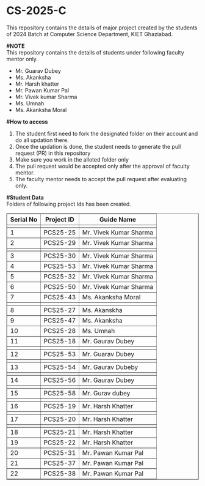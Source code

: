 # CS-2025-C
This repository contains the details of major project created by the students of 2024 Batch at Computer Science Department, KIET Ghaziabad.<br>

<b>#NOTE</b><br>
This repository contains the details of students under following faculty mentor only.
<ul>
<li>Mr. Guarav Dubey</li>
<li>Ms. Akanksha</li>
<li>Mr. Harsh khatter</li>
<li>Mr. Pawan Kumar Pal</li>
<li>Mr. Vivek kumar Sharma</li>
<li>Ms. Umnah</li>
<li>Ms. Akanksha Moral </li>
  </ul>
<b>#How to access</b><br>
<ol>
  <li>The student first need to fork the designated folder on their account and do all updation there.</li>
  <li>Once the updation is done, the student needs to generate the pull request (PR) in this repository</li>
  <li>Make sure you work in the alloted folder only</li>
  <li>The pull request would be accepted only after the approval of faculty mentor.</li>
  <li>The faculty mentor needs to accept the pull request after evaluating only.</li>
 </ol>

<b>#Student Data</b><br>
Folders of following project Ids has been created.<br>
<table border="1">
  <thead>
    <tr>
      <th>Serial No</th>
      <th>Project ID</th>
      <th>Guide Name</th>
    </tr>
  </thead>
  <tbody>
    <tr>
      <td></td> <!-- Blank Serial No for the first blank row -->
      <td></td>
      <td></td>
    </tr>
    <tr>
      <td>1</td>
      <td>PCS25-25</td>
      <td>Mr. Vivek Kumar Sharma</td>
    </tr>
    <tr>
      <td>2</td>
      <td>PCS25-29</td>
      <td>Mr. Vivek Kumar Sharma</td>
    </tr>
    <tr>
      <td></td> <!-- Blank Serial No for the second blank row -->
      <td></td>
      <td></td>
    </tr>
    <tr>
      <td>3</td>
      <td>PCS25-30</td>
      <td>Mr. Vivek Kumar Sharma</td>
    </tr>
    <tr>
      <td>4</td>
      <td>PCS25-53</td>
      <td>Mr. Vivek Kumar Sharma</td>
    </tr>
    <tr>
      <td>5</td>
      <td>PCS25-32</td>
      <td>Mr. Vivek Kumar Sharma</td>
    </tr>
    <tr>
      <td>6</td>
      <td>PCS25-50</td>
      <td>Mr. Vivek Kumar Sharma</td>
    </tr>
    <tr>
      <td>7</td>
      <td>PCS25-43</td>
      <td>Ms. Akanksha Moral </td>
    </tr>
    <tr>
      <td></td> <!-- Blank Serial No for the third blank row -->
      <td></td>
      <td></td>
    </tr>
    <tr>
      <td>8</td>
      <td>PCS25-27</td>
      <td>Ms. Akanskha</td>
    </tr>
    <tr>
      <td>9</td>
      <td>PCS25-47</td>
      <td>Ms. Akanksha</td>
    </tr>
    <tr>
      <td>10</td>
      <td>PCS25-28</td>
      <td>Ms. Umnah</td>
    </tr>
<tr>
    <td>11</td>
    <td>PCS25-18</td>
    <td>Mr. Gaurav Dubey</td>
</tr>
<tr>
    <td></td>
    <td></td>
    <td></td>
</tr>
<tr>
    <td>12</td>
    <td>PCS25-53</td>
    <td>Mr. Guarav Dubey</td>
</tr>
<tr>
    <td></td>
    <td></td>
    <td></td>
</tr>
<tr>
    <td>13</td>
    <td>PCS25-54</td>
    <td>Mr. Gaurav Dubeby</td>
</tr>
<tr>
    <td></td>
    <td></td>
    <td></td>
</tr>
<tr>
    <td>14</td>
    <td>PCS25-56</td>
    <td>Mr. Gaurav Dubey</td>
</tr>
<tr>
    <td></td>
    <td></td>
    <td></td>
</tr>
<tr>
    <td>15</td>
    <td>PCS25-58</td>
    <td>Mr. Gurav dubey</td>
</tr>
<tr>
    <td></td>
    <td></td>
    <td></td>
</tr>
<tr>
    <td>16</td>
    <td>PCS25-19</td>
    <td>Mr. Harsh Khatter</td>
</tr>
<tr>
    <td></td>
    <td></td>
    <td></td>
</tr>
<tr>
    <td>17</td>
    <td>PCS25-20</td>
    <td>Mr. Harsh Khatter</td>
</tr>
<tr>
    <td></td>
    <td></td>
    <td></td>
</tr>
<tr>
    <td>18</td>
    <td>PCS25-21</td>
    <td>Mr. Harsh Khatter</td>
</tr>
<tr>
    <td>19</td>
    <td>PCS25-22</td>
    <td>Mr. Harsh Khatter</td>
</tr>
<tr>
    <td>20</td>
    <td>PCS25-31</td>
    <td>Mr. Pawan Kumar Pal</td>
</tr>
<tr>
    <td>21</td>
    <td>PCS25-37</td>
    <td>Mr. Pawan Kumar Pal</td>
</tr>
<tr>
    <td>22</td>
    <td>PCS25-38</td>
    <td>Mr. Pawan Kumar Pal</td>
</tr>
